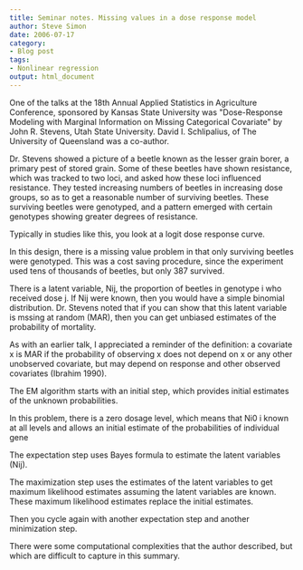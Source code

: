 ```yaml
---
title: Seminar notes. Missing values in a dose response model
author: Steve Simon
date: 2006-07-17
category:
- Blog post
tags:
- Nonlinear regression
output: html_document
---
```

One of the talks at the 18th Annual Applied Statistics in Agriculture
Conference, sponsored by Kansas State University was \"Dose-Response
Modeling with Marginal Information on Missing Categorical Covariate\" by
John R. Stevens, Utah State University. David I. Schlipalius, of The
University of Queensland was a co-author.

Dr. Stevens showed a picture of a beetle known as the lesser grain
borer, a primary pest of stored grain. Some of these beetles have shown
resistance, which was tracked to two loci, and asked how these loci
influenced resistance. They tested increasing numbers of beetles in
increasing dose groups, so as to get a reasonable number of surviving
beetles. These surviving beetles were genotyped, and a pattern emerged
with certain genotypes showing greater degrees of resistance.

Typically in studies like this, you look at a logit dose response curve.

In this design, there is a missing value problem in that only surviving
beetles were genotyped. This was a cost saving procedure, since the
experiment used tens of thousands of beetles, but only 387 survived.

There is a latent variable, Nij, the proportion of beetles in genotype i
who received dose j. If Nij were known, then you would have a simple
binomial distribution. Dr. Stevens noted that if you can show that this
latent variable is mssing at random (MAR), then you can get unbiased
estimates of the probability of mortality.

As with an earlier talk, I appreciated a reminder of the definition: a
covariate x is MAR if the probability of observing x does not depend on
x or any other unobserved covariate, but may depend on response and
other observed covariates (Ibrahim 1990).

The EM algorithm starts with an initial step, which provides initial
estimates of the unknown probabilities.

In this problem, there is a zero dosage level, which means that Ni0 i
known at all levels and allows an initial estimate of the probabilities
of individual gene

The expectation step uses Bayes formula to estimate the latent variables
(Nij).

The maximization step uses the estimates of the latent variables to get
maximum likelihood estimates assuming the latent variables are known.
These maximum likelihood estimates replace the initial estimates.

Then you cycle again with another expectation step and another
minimization step.

There were some computational complexities that the author described,
but which are difficult to capture in this summary.

